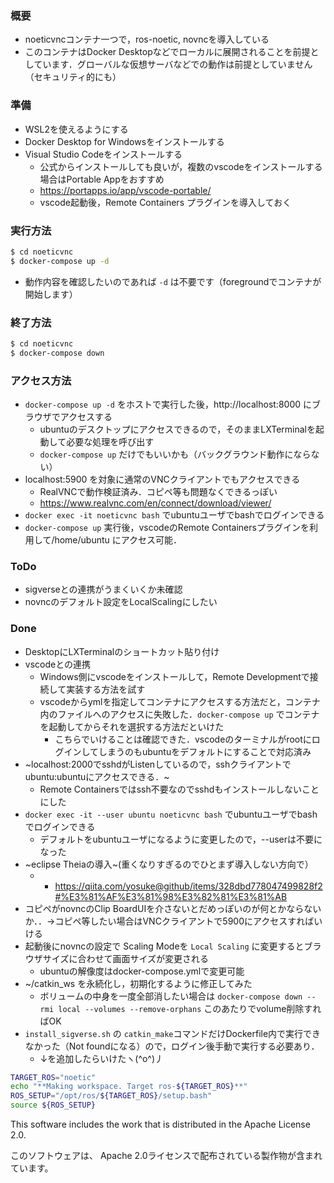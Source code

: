 ### 概要
- noeticvncコンテナ一つで，ros-noetic, novncを導入している
- このコンテナはDocker Desktopなどでローカルに展開されることを前提としています．グローバルな仮想サーバなどでの動作は前提としていません（セキュリティ的にも）

### 準備
- WSL2を使えるようにする
- Docker Desktop for Windowsをインストールする
- Visual Studio Codeをインストールする
  - 公式からインストールしても良いが，複数のvscodeをインストールする場合はPortable Appをおすすめ
  - https://portapps.io/app/vscode-portable/
  - vscode起動後，Remote Containers プラグインを導入しておく

### 実行方法
```sh
$ cd noeticvnc
$ docker-compose up -d
```
- 動作内容を確認したいのであれば `-d` は不要です（foregroundでコンテナが開始します）

### 終了方法
```sh
$ cd noeticvnc
$ docker-compose down
```

### アクセス方法
- `docker-compose up -d` をホストで実行した後，http://localhost:8000 にブラウザでアクセスする
  - ubuntuのデスクトップにアクセスできるので，そのままLXTerminalを起動して必要な処理を呼び出す
  - `docker-compose up` だけでもいいかも（バックグラウンド動作にならない）
- localhost:5900 を対象に通常のVNCクライアントでもアクセスできる
  - RealVNCで動作検証済み．コピペ等も問題なくできるっぽい
  - https://www.realvnc.com/en/connect/download/viewer/
- `docker exec -it noeticvnc bash` でubuntuユーザでbashでログインできる
- `docker-compose up` 実行後，vscodeのRemote Containersプラグインを利用して/home/ubuntu にアクセス可能．

### ToDo
- sigverseとの連携がうまくいくか未確認
- novncのデフォルト設定をLocalScalingにしたい

### Done
- DesktopにLXTerminalのショートカット貼り付け
- vscodeとの連携
  - Windows側にvscodeをインストールして，Remote Developmentで接続して実装する方法を試す
  - vscodeからymlを指定してコンテナにアクセスする方法だと，コンテナ内のファイルへのアクセスに失敗した．`docker-compose up` でコンテナを起動してからそれを選択する方法だといけた
    - こちらでいけることは確認できた．vscodeのターミナルがrootにログインしてしまうのもubuntuをデフォルトにすることで対応済み
- ~localhost:2000でsshdがListenしているので，sshクライアントでubuntu:ubuntuにアクセスできる．~
  - Remote Containersではssh不要なのでsshdもインストールしないことにした
- `docker exec -it --user ubuntu noeticvnc bash` でubuntuユーザでbashでログインできる
  - デフォルトをubuntuユーザになるように変更したので，--userは不要になった
- ~eclipse Theiaの導入~(重くなりすぎるのでひとまず導入しない方向で）
  -   - https://qiita.com/yosuke@github/items/328dbd778047499828f2#%E3%81%AF%E3%81%98%E3%82%81%E3%81%AB
- コピペがnovncのClip BoardUIを介さないとだめっぽいのが何とかならないか．．->コピペ等したい場合はVNCクライアントで5900にアクセスすればいける
- 起動後にnovncの設定で Scaling Modeを `Local Scaling` に変更するとブラウザサイズに合わせて画面サイズが変更される
  - ubuntuの解像度はdocker-compose.ymlで変更可能
- ~/catkin_ws を永続化し，初期化するように修正してみた
  - ボリュームの中身を一度全部消したい場合は `docker-compose down --rmi local --volumes --remove-orphans` このあたりでvolume削除すればOK
- `install_sigverse.sh` の `catkin_make`コマンドだけDockerfile内で実行できなかった（Not foundになる）ので，ログイン後手動で実行する必要あり．
  - ↓を追加したらいけたヽ(^o^)丿
```sh
TARGET_ROS="noetic"
echo "**Making workspace. Target ros-${TARGET_ROS}**"
ROS_SETUP="/opt/ros/${TARGET_ROS}/setup.bash"
source ${ROS_SETUP}
```


This software includes the work that is distributed in the Apache License 2.0.

このソフトウェアは、 Apache 2.0ライセンスで配布されている製作物が含まれています。
